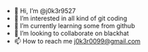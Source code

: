- 👋 Hi, I’m @j0k3r9527
- 👀 I’m interested in all kind of git coding
- 🌱 I’m currently learning some from github
- 💞️ I’m looking to collaborate on blackhat
- 📫 How to reach me j0k3r0099@gmail.com

<!---
j0k3r9527/j0k3r9527 is a ✨ special ✨ repository because its `README.md` (this file) appears on your GitHub profile.
You can click the Preview link to take a look at your changes.
--->
